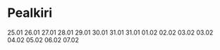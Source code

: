 # Pealkiri

25.01
26.01
27.01
28.01
29.01
30.01
31.01
31.01
01.02
02.02
03.02
03.02
04.02
05.02
06.02
07.02